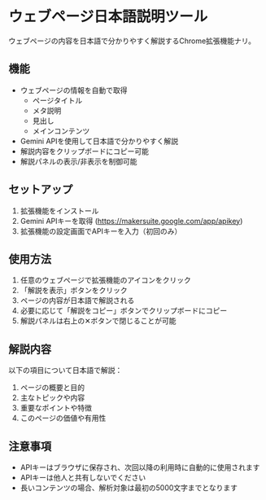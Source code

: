 # ウェブページ日本語説明ツール

ウェブページの内容を日本語で分かりやすく解説するChrome拡張機能ナリ。

## 機能

- ウェブページの情報を自動で取得
  - ページタイトル
  - メタ説明
  - 見出し
  - メインコンテンツ
- Gemini APIを使用して日本語で分かりやすく解説
- 解説内容をクリップボードにコピー可能
- 解説パネルの表示/非表示を制御可能

## セットアップ

1. 拡張機能をインストール
2. Gemini APIキーを取得 (https://makersuite.google.com/app/apikey)
3. 拡張機能の設定画面でAPIキーを入力（初回のみ）

## 使用方法

1. 任意のウェブページで拡張機能のアイコンをクリック
2. 「解説を表示」ボタンをクリック
3. ページの内容が日本語で解説される
4. 必要に応じて「解説をコピー」ボタンでクリップボードにコピー
5. 解説パネルは右上の✕ボタンで閉じることが可能

## 解説内容

以下の項目について日本語で解説：
1. ページの概要と目的
2. 主なトピックや内容
3. 重要なポイントや特徴
4. このページの価値や有用性

## 注意事項

- APIキーはブラウザに保存され、次回以降の利用時に自動的に使用されます
- APIキーは他人と共有しないでください
- 長いコンテンツの場合、解析対象は最初の5000文字までとなります